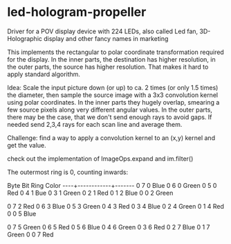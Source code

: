 # led-hologram-propeller
Driver for a POV display device with 224 LEDs, also called Led fan, 3D-Holographic display and other fancy names in marketing

This implements the rectangular to polar coordinate transformation required for the display.
In the inner parts, the destination has higher resolution, in the outer parts, the source has higher resolution.
That makes it hard to apply standard algorithm.

Idea: Scale the input picture down (or up) to ca. 2 times (or only 1.5 times) the diameter,
then sample the source image with a 3x3 convolution kernel using polar coordinates.
In the inner parts they hugely overlap, smearing a few source pixels along very different angular values.
In the outer parts, there may be the case, that we don't send enough rays to avoid gaps.
If needed send 2,3,4 rays for each scan line and average them.

Challenge: find a way to apply a convolution kernel to an (x,y) kernel and get the value.

check out the implementation of ImageOps.expand and im.filter()


The outermost ring is 0, counting inwards:

Byte Bit     Ring Color
----+------------+-------
   0 7		0 Blue
   0 6		0 Green
   0 5		0 Red
   0 4		1 Bue
   0 3		1 Green
   0 2		1 Red
   0 1		2 Blue
   0 0		2 Green

   0 7		2 Red
   0 6		3 Blue
   0 5		3 Green
   0 4		3 Red
   0 3		4 Blue
   0 2		4 Green
   0 1		4 Red
   0 0		5 Blue

   0 7		5 Green
   0 6		5 Red
   0 5		6 Blue
   0 4		6 Green
   0 3		6 Red
   0 2		7 Blue
   0 1		7 Green
   0 0		7 Red

